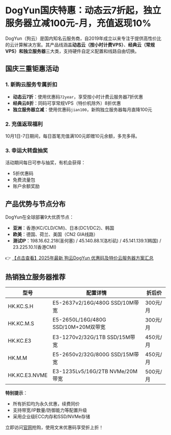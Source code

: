 # DogYun国庆特惠：动态云7折起，独立服务器立减100元-月，充值返现10%

DogYun（狗云）是国内知名云服务商，自2019年成立以来专注于提供高性价比的云计算解决方案。其产品线涵盖**动态云（按小时计费VPS）**、**经典云（常规VPS）**和**独立服务器**三大类，支持硬件自定义配置和线路自由切换。

## 国庆三重钜惠活动

### 1. 新购云服务专属折扣
- **动态云7折**：使用优惠码`72year`，享受按小时计费云服务器7折优惠
- **经典云8折**：同码可享常规VPS（特价机除外）8折优惠
- **独立服务器立减**：使用优惠码`jian100`，新购独立服务器每月直降100元

### 2. 充值返现福利
10月1日-7日期间，每日首笔充值满100元即赠10元余额，多充多得。

### 3. 幸运大转盘抽奖
活动期间每日可参与抽奖，有机会获得：
- 5折优惠码
- 免费流量包
- 账户余额奖励

## 产品优势与节点分布
DogYun在全球部署9大优质节点：
- **亚洲**：香港(KC/CLD/CMI)、日本(DC1/DC2)、韩国
- **欧美**：德国、荷兰、美国（CN2 GIA线路）
- **测试IP**：198.16.62.218(圣何塞) / 45.140.88.1(洛杉矶) / 45.141.139.1(韩国) / 23.225.10.1(香港CMI)

👉 [【点击查看】2025年最新 狗云DogYun 优惠码及特价云服务器方案汇总](https://bit.ly/DogYun)

## 热销独立服务器推荐
| 型号          | 配置详情                                                                 | 折后价 |
|---------------|--------------------------------------------------------------------------|--------|
| HK.KC.S.H     | E5-2637v2/16G/480G SSD/10M带宽                                          | 300元/月 |
| HK.KC.M.S     | E5-2650L/16G/480G SSD/10M+20M双带宽                                     | 300元/月 |
| HK.KC.E3      | E3-1270v2/32G/1TB SSD/15M带宽                                           | 450元/月 |
| HK.M.M        | E5-2650v2/32G/800G SSD/15M带宽                                          | 450元/月 |
| HK.KC.E3.NVME | E3-1235Lv5/16G/2TB NVMe/20M带宽                                         | 500元/月 |

**特别提示**：
- 所有折扣均为永久优惠，续费同价
- 支持带宽/IP数量/防御能力等配置升级
- 采用企业级ECC内存和SSD/NVMe存储

立即访问[官网](https://bit.ly/DogYun)抢购，使用文末优惠码享受折上折！
